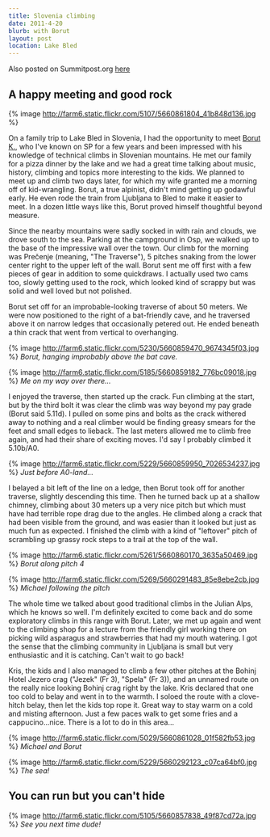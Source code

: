 ```yaml
---
title: Slovenia climbing
date: 2011-4-20
blurb: with Borut
layout: post
location: Lake Bled
---
```


Also posted on Summitpost.org [here](http://www.summitpost.org/pre-enje-with-a-pal/713337)

A happy meeting and good rock
---

{% image http://farm6.static.flickr.com/5107/5660861804_41b848d136.jpg %}

On a family trip to Lake Bled in Slovenia, I had the opportunity to meet <a href="http://www.summitpost.org/users/borutbk/66073">Borut K.</a>, who I've known on SP for a few years and been impressed with his knowledge of technical climbs in Slovenian mountains. He met our family for a pizza dinner by the lake and we had a great time talking about music, history, climbing and topics more interesting to the kids. We planned to meet up and climb two days later, for which my wife granted me a morning off of kid-wrangling. Borut, a true alpinist, didn't mind getting up godawful early. He even rode the train from Ljubljana to Bled to make it easier to meet. In a dozen little ways like this, Borut proved himself thoughtful beyond measure.

Since the nearby mountains were sadly socked in with rain and clouds, we drove south to the sea. Parking at the campground in Osp, we walked up to the base of the  impressive wall over the town. Our climb for the morning was Prečenje (meaning, "The Traverse"), 5 pitches snaking from the lower center right to the upper left of the wall. Borut sent me off first with a few pieces of gear in addition to some quickdraws. I actually used two cams too, slowly getting used to the rock, which looked kind of scrappy but was solid and well loved but not polished.

Borut set off for an improbable-looking traverse of about 50 meters. We were now positioned to the right of a bat-friendly cave, and he traversed above it on narrow ledges that occasionally petered out. He ended beneath a thin crack that went from vertical to overhanging. 

{% image http://farm6.static.flickr.com/5230/5660859470_9674345f03.jpg %}
<i>Borut, hanging improbably above the bat cave.</i>

{% image http://farm6.static.flickr.com/5185/5660859182_776bc09018.jpg %}
<i>Me on my way over there...</i>

I enjoyed the traverse, then started up the crack. Fun climbing at the start, but by the third bolt it was clear the climb was way beyond my pay grade (Borut said 5.11d). I pulled on some pins and bolts as the crack withered away to nothing and a real climber would be finding greasy smears for the feet and small edges to lieback. The last meters allowed me to climb free again, and had their share of exciting moves. I'd say I probably climbed it 5.10b/A0.

{% image http://farm6.static.flickr.com/5229/5660859950_7026534237.jpg %}
<i>Just before A0-land...</i>

I belayed a bit left of the line on a ledge, then Borut took off for another traverse, slightly descending this time. Then he turned back up at a shallow chimney, climbing about 30 meters up a very nice pitch but which must have had terrible rope drag due to the angles. He climbed along a crack that had been visible from the ground, and was easier than it looked but just as much fun as expected. I finished the climb with a kind of "leftover" pitch of scrambling up grassy rock steps to a trail at the top of the wall.

{% image http://farm6.static.flickr.com/5261/5660860170_3635a50469.jpg %}
<i>Borut along pitch 4</i>

{% image http://farm6.static.flickr.com/5269/5660291483_85e8ebe2cb.jpg %}
<i>Michael following the pitch</i>

The whole time we talked about good traditional climbs in the Julian Alps, which he knows so well. I'm definitely excited to come back and do some exploratory climbs in this range with Borut. Later, we met up again and went to the climbing shop for a lecture from the friendly girl working there on picking wild asparagus and strawberries that had my mouth watering. I got the sense that the climbing community in Ljubljana is small but very enthusiastic and it is catching. Can't wait to go back!

Kris, the kids and I also managed to climb a few other pitches at the Bohinj Hotel Jezero crag ("Jezek" (Fr 3), "Spela" (Fr 3)), and an unnamed route on the really nice looking Bohinj crag right by the lake. Kris declared that one too cold to belay and went in to the warmth. I soloed the route with a clove-hitch belay, then let the kids top rope it. Great way to stay warm on a cold and misting afternoon. Just a few paces walk to get some fries and a cappucino...nice. There is a lot to do in this area...
                     

{% image http://farm6.static.flickr.com/5029/5660861028_01f582fb53.jpg %}
<i>Michael and Borut</i>

{% image http://farm6.static.flickr.com/5229/5660292123_c07ca64bf0.jpg %}
<i>The sea!</i>                                          

You can run but you can't hide
---

{% image http://farm6.static.flickr.com/5105/5660857838_49f87cd72a.jpg %}
<i>See you next time dude!</i>
